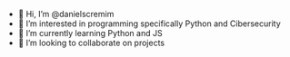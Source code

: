 - 👋 Hi, I’m @danielscremim
- 👀 I’m interested in programming specifically Python and Cibersecurity
- 🌱 I’m currently learning Python and JS
- 💞️ I’m looking to collaborate on projects
<!---
danielscremim/danielscremim 
--->
